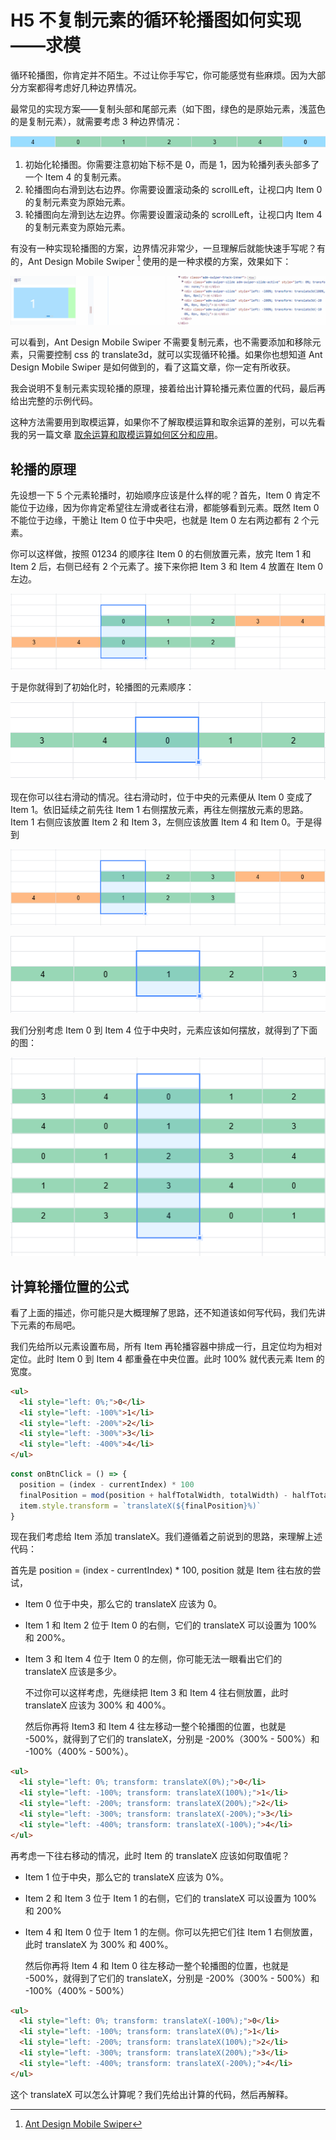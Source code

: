 # H5 不复制元素的循环轮播图如何实现——求模

循环轮播图，你肯定并不陌生。不过让你手写它，你可能感觉有些麻烦。因为大部分方案都得考虑好几种边界情况。

最常见的实现方案——复制头部和尾部元素（如下图，绿色的是原始元素，浅蓝色的是复制元素），就需要考虑 3 种边界情况：

![](./img/old-method.png)

1. 初始化轮播图。你需要注意初始下标不是 0，而是 1，因为轮播列表头部多了一个 Item 4 的复制元素。
2. 轮播图向右滑到达右边界。你需要设置滚动条的 scrollLeft，让视口内 Item 0 的复制元素变为原始元素。
3. 轮播图向左滑到达左边界。你需要设置滚动条的 scrollLeft，让视口内 Item 4 的复制元素变为原始元素。

有没有一种实现轮播图的方案，边界情况非常少，一旦理解后就能快速手写呢？有的，Ant Design Mobile Swiper [^1] 使用的是一种求模的方案，效果如下：

![](./img/antd-mobile.gif)

可以看到，Ant Design Mobile Swiper 不需要复制元素，也不需要添加和移除元素，只需要控制 css 的 translate3d，就可以实现循环轮播。如果你也想知道 Ant Design Mobile Swiper 是如何做到的，看了这篇文章，你一定有所收获。

我会说明不复制元素实现轮播的原理，接着给出计算轮播元素位置的代码，最后再给出完整的示例代码。

这种方法需要用到取模运算，如果你不了解取模运算和取余运算的差别，可以先看我的另一篇文章 [取余运算和取模运算如何区分和应用](https://lijunlin2022.github.io/blog/2024/01/18/remainder-and-modulo)。

## 轮播的原理

先设想一下 5 个元素轮播时，初始顺序应该是什么样的呢？首先，Item 0 肯定不能位于边缘，因为你肯定希望往左滑或者往右滑，都能够看到元素。既然 Item 0 不能位于边缘，干脆让 Item 0 位于中央吧，也就是 Item 0 左右两边都有 2 个元素。

你可以这样做，按照 01234 的顺序往 Item 0 的右侧放置元素，放完 Item 1 和 Item 2 后，右侧已经有 2 个元素了。接下来你把 Item 3 和 Item 4 放置在 Item 0 左边。

![](./img/item0-mod.png)

于是你就得到了初始化时，轮播图的元素顺序：

![](./img/item0-center.png)

现在你可以往右滑动的情况。往右滑动时，位于中央的元素便从 Item 0 变成了 Item 1。依旧延续之前先往 Item 1 右侧摆放元素，再往左侧摆放元素的思路。Item 1 右侧应该放置 Item 2 和 Item 3，左侧应该放置 Item 4 和 Item 0。于是得到

![](./img/item1-mod.png)

![](./img/item1-center.png)

我们分别考虑 Item 0 到 Item 4 位于中央时，元素应该如何摆放，就得到了下面的图：

![](./img/loop.png)

## 计算轮播位置的公式

看了上面的描述，你可能只是大概理解了思路，还不知道该如何写代码，我们先讲下元素的布局吧。

我们先给所以元素设置布局，所有 Item 再轮播容器中排成一行，且定位均为相对定位。此时 Item 0 到 Item 4 都重叠在中央位置。此时 100% 就代表元素 Item 的宽度。

```html
<ul>
  <li style="left: 0%;">0</li>
  <li style="left: -100%">1</li>
  <li style="left: -200%">2</li>
  <li style="left: -300%">3</li>
  <li style="left: -400%">4</li>
</ul>
```

```js
const onBtnClick = () => {
  position = (index - currentIndex) * 100
  finalPosition = mod(position + halfTotalWidth, totalWidth) - halfTotalWidth
  item.style.transform = `translateX(${finalPosition}%)`
}
```

现在我们考虑给 Item 添加 translateX。我们遵循着之前说到的思路，来理解上述代码：

首先是 position = (index - currentIndex) * 100, position 就是 Item 往右放的尝试，

- Item 0 位于中央，那么它的 translateX 应该为 0。
- Item 1 和 Item 2 位于 Item 0 的右侧，它们的 translateX 可以设置为 100% 和 200%。
- Item 3 和 Item 4 位于 Item 0 的左侧，你可能无法一眼看出它们的 translateX 应该是多少。

  不过你可以这样考虑，先继续把 Item 3 和 Item 4 往右侧放置，此时 translateX 应该为 300% 和 400%。
  
  然后你再将 Item3 和 Item 4 往左移动一整个轮播图的位置，也就是 -500%，就得到了它们的 translateX，分别是 -200%（300% - 500%）和 -100%（400% - 500%）。

```html
<ul>
  <li style="left: 0%; transform: translateX(0%);">0</li>
  <li style="left: -100%; transform: translateX(100%);">1</li>
  <li style="left: -200%; transform: translateX(200%);">2</li>
  <li style="left: -300%; transform: translateX(-200%);">3</li>
  <li style="left: -400%; transform: translateX(-100%);">4</li>
</ul>
```

再考虑一下往右移动的情况，此时 Item 的 translateX 应该如何取值呢？

- Item 1 位于中央，那么它的 translateX 应该为 0%。
- Item 2 和 Item 3 位于 Item 1 的右侧，它们的 translateX 可以设置为 100% 和 200%
- Item 4 和 Item 0 位于 Item 1 的左侧。你可以先把它们往 Item 1 右侧放置，此时 translateX 为 300% 和 400%。

  然后你再将 Item 4 和 Item 0 往左移动一整个轮播图的位置，也就是 -500%，就得到了它们的 translateX，分别是 -200%（300% - 500%）和 -100%（400% - 500%）

```html
<ul>
  <li style="left: 0%; transform: translateX(-100%);">0</li>
  <li style="left: -100%; transform: translateX(0%);">1</li>
  <li style="left: -200%; transform: translateX(100%);">2</li>
  <li style="left: -300%; transform: translateX(200%);">3</li>
  <li style="left: -400%; transform: translateX(-200%);">4</li>
</ul>
```

这个 translateX 可以怎么计算呢？我们先给出计算的代码，然后再解释。

[^1]: [Ant Design Mobile Swiper](https://mobile.ant.design/components/swiper)
